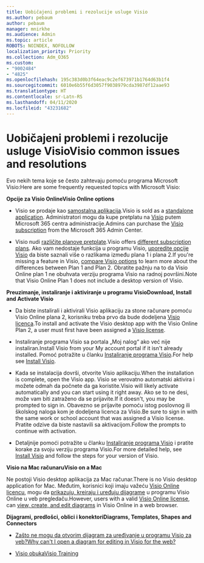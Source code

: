 ```yaml
---
title: Uobičajeni problemi i rezolucije usluge Visio
ms.author: pebaum
author: pebaum
manager: mnirkhe
ms.audience: Admin
ms.topic: article
ROBOTS: NOINDEX, NOFOLLOW
localization_priority: Priority
ms.collection: Adm_O365
ms.custom:
- "9002484"
- "4825"
ms.openlocfilehash: 195c383d0b3f64eac9c2ef673971b1764d63b1f4
ms.sourcegitcommit: 6010e6b55f6d3057f9038979cda3987df12aae93
ms.translationtype: HT
ms.contentlocale: sr-Latn-RS
ms.lasthandoff: 04/11/2020
ms.locfileid: "43231682"
---
```

# <a name="visio-common-issues-and-resolutions"></a><span data-ttu-id="43422-102">Uobičajeni problemi i rezolucije usluge Visio</span><span class="sxs-lookup"><span data-stu-id="43422-102">Visio common issues and resolutions</span></span>

<span data-ttu-id="43422-103">Evo nekih tema koje se često zahtevaju pomoću programa Microsoft Visio:</span><span class="sxs-lookup"><span data-stu-id="43422-103">Here are some frequently requested topics with Microsoft Visio:</span></span>

<span data-ttu-id="43422-104">**Opcije za Visio Online**</span><span class="sxs-lookup"><span data-stu-id="43422-104">**Visio Online options**</span></span>

- <span data-ttu-id="43422-105">Visio se prodaje kao [samostalna aplikacija](https://products.office.com/visio/flowchart-software).</span><span class="sxs-lookup"><span data-stu-id="43422-105">Visio is sold as a [standalone application](https://products.office.com/visio/flowchart-software).</span></span> <span data-ttu-id="43422-106">Administratori mogu da kupe pretplatu na [Visio](https://docs.microsoft.com/alchemyinsights/purchase-visio-subscription) putem Microsoft 365 centra administracije.</span><span class="sxs-lookup"><span data-stu-id="43422-106">Admins can purchase the [Visio subscription](https://docs.microsoft.com/alchemyinsights/purchase-visio-subscription) from the Microsoft 365 Admin Center.</span></span>

- <span data-ttu-id="43422-107">Visio nudi [različite planove pretplate](https://products.office.com/visio/microsoft-visio-plans-and-pricing-compare-visio-options).</span><span class="sxs-lookup"><span data-stu-id="43422-107">Visio offers [different subscription plans](https://products.office.com/visio/microsoft-visio-plans-and-pricing-compare-visio-options).</span></span> <span data-ttu-id="43422-108">Ako vam nedostaje funkcija u programu Visio, [uporedite opcije Visio](https://products.office.com/visio/microsoft-visio-plans-and-pricing-compare-visio-options) da biste saznali više o razlikama između plana 1 i plana 2.</span><span class="sxs-lookup"><span data-stu-id="43422-108">If you're missing a feature in Visio, [compare Visio options](https://products.office.com/visio/microsoft-visio-plans-and-pricing-compare-visio-options) to learn more about the differences between Plan 1 and Plan 2.</span></span>  <span data-ttu-id="43422-109">Obratite pažnju na to da Visio Online plan 1 ne obuhvata verziju programa Visio na radnoj površini.</span><span class="sxs-lookup"><span data-stu-id="43422-109">Note that Visio Online Plan 1 does not include a desktop version of Visio.</span></span>

<span data-ttu-id="43422-110">**Preuzimanje, instaliranje i aktiviranje u programu Visio**</span><span class="sxs-lookup"><span data-stu-id="43422-110">**Download, Install and Activate Visio**</span></span>

- <span data-ttu-id="43422-111">Da biste instalirali i aktivirali Visio aplikaciju za stone računare pomoću Visio Online plana 2, korisniku treba prvo da bude dodeljena [Visio licenca](https://docs.microsoft.com/office365/admin/subscriptions-and-billing/assign-licenses-to-users).</span><span class="sxs-lookup"><span data-stu-id="43422-111">To install and activate the Visio desktop app with the Visio Online Plan 2, a user must first have been assigned a [Visio license](https://docs.microsoft.com/office365/admin/subscriptions-and-billing/assign-licenses-to-users).</span></span>

- <span data-ttu-id="43422-112">Instaliranje programa Visio sa portala „Moj nalog“ ako već nije instaliran.</span><span class="sxs-lookup"><span data-stu-id="43422-112">Install Visio from your My account portal if it isn't already installed.</span></span> <span data-ttu-id="43422-113">Pomoć potražite u članku [Instaliranje programa Visio](https://support.office.com/article/f98f21e3-aa02-4827-9167-ddab5b025710).</span><span class="sxs-lookup"><span data-stu-id="43422-113">For help see [Install Visio](https://support.office.com/article/f98f21e3-aa02-4827-9167-ddab5b025710).</span></span>

- <span data-ttu-id="43422-114">Kada se instalacija dovrši, otvorite Visio aplikaciju.</span><span class="sxs-lookup"><span data-stu-id="43422-114">When the installation is complete, open the Visio app.</span></span> <span data-ttu-id="43422-115">Visio se verovatno automatski aktivira i možete odmah da počnete da ga koristite.</span><span class="sxs-lookup"><span data-stu-id="43422-115">Visio will likely activate automatically and you can start using it right away.</span></span> <span data-ttu-id="43422-116">Ako se to ne desi, može vam biti zatraženo da se prijavite.</span><span class="sxs-lookup"><span data-stu-id="43422-116">If it doesn't, you may be prompted to sign in.</span></span> <span data-ttu-id="43422-117">Obavezno se prijavite pomoću istog poslovnog ili školskog naloga kom je dodeljena licenca za Visio.</span><span class="sxs-lookup"><span data-stu-id="43422-117">Be sure to sign in with the same work or school account that was assigned a Visio license.</span></span> <span data-ttu-id="43422-118">Pratite odzive da biste nastavili sa aktivacijom.</span><span class="sxs-lookup"><span data-stu-id="43422-118">Follow the prompts to continue with activation.</span></span>

- <span data-ttu-id="43422-119">Detaljnije pomoći potražite u članku [Instaliranje programa Visio](https://support.office.com/article/f98f21e3-aa02-4827-9167-ddab5b025710) i pratite korake za svoju verziju programa Visio.</span><span class="sxs-lookup"><span data-stu-id="43422-119">For more detailed help, see [Install Visio](https://support.office.com/article/f98f21e3-aa02-4827-9167-ddab5b025710) and follow the steps for your version of Visio.</span></span>

<span data-ttu-id="43422-120">**Visio na Mac računaru**</span><span class="sxs-lookup"><span data-stu-id="43422-120">**Visio on a Mac**</span></span>

<span data-ttu-id="43422-121">Ne postoji Visio desktop aplikacija za Mac računar.</span><span class="sxs-lookup"><span data-stu-id="43422-121">There is no Visio desktop application for Mac.</span></span> <span data-ttu-id="43422-122">Međutim, korisnici koji imaju važeću [Visio Online licencu](https://docs.microsoft.com/office365/admin/subscriptions-and-billing/assign-licenses-to-users), mogu da [prikazuju, kreiraju i uređuju dijagrame](https://support.office.com/article/06f04845-91b8-4e8f-881f-a43c970735fc) u programu Visio Online u veb pregledaču.</span><span class="sxs-lookup"><span data-stu-id="43422-122">However, users with a valid [Visio Online license](https://docs.microsoft.com/office365/admin/subscriptions-and-billing/assign-licenses-to-users), can [view, create, and edit diagrams](https://support.office.com/article/06f04845-91b8-4e8f-881f-a43c970735fc) in Visio Online in a web browser.</span></span>

<span data-ttu-id="43422-123">**Dijagrami, predlošci, oblici i konektori**</span><span class="sxs-lookup"><span data-stu-id="43422-123">**Diagrams, Templates, Shapes and Connectors**</span></span>

- [<span data-ttu-id="43422-124">Zašto ne mogu da otvorim dijagram za uređivanje u programu Visio za veb?</span><span class="sxs-lookup"><span data-stu-id="43422-124">Why can't I open a diagram for editing in Visio for the web?</span></span>](https://support.microsoft.com/sr-latn-RS/office/why-can-t-i-open-a-diagram-for-editing-in-visio-for-the-web-ea4a23d3-21d3-4878-945e-cf1be4140357)

- [<span data-ttu-id="43422-125">Visio obuka</span><span class="sxs-lookup"><span data-stu-id="43422-125">Visio Training</span></span>](https://support.office.com/article/visio-training-e058bcfa-1d90-4653-afc6-e84d54cf94a6)
